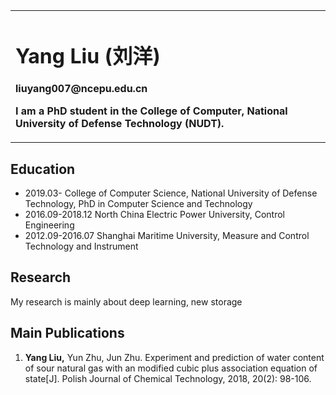 <div>
<table border="0" frame="void">
  <tr>
    <td width="75%" frame="void">
      <h1>Yang Liu (刘洋)</h1>
      <p><b>liuyang007@ncepu.edu.cn<b></p>
      <p><b>I am a PhD student in the College of Computer, National University of Defense Technology (NUDT). </b></p>
    </td>
  </tr>
</table>
</div>

## Education

- 2019.03- College of Computer Science, National University of Defense Technology, PhD in Computer Science and Technology
- 2016.09-2018.12 North China Electric Power University, Control Engineering
- 2012.09-2016.07  Shanghai Maritime University, Measure and Control Technology and Instrument

## Research

My research is mainly about deep learning, new storage 

## Main Publications

1. **Yang Liu,** Yun Zhu, Jun Zhu. Experiment and prediction of water content of sour natural gas with an modified cubic plus association equation of state[J]. Polish Journal of Chemical Technology, 2018, 20(2): 98-106.
